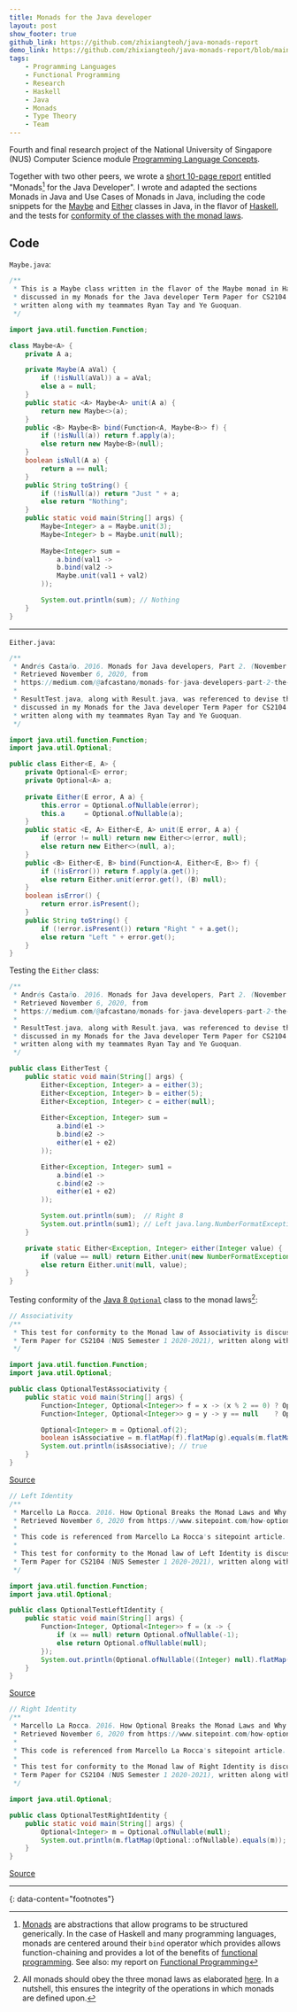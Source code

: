 ```yaml
---
title: Monads for the Java developer
layout: post
show_footer: true
github_link: https://github.com/zhixiangteoh/java-monads-report
demo_link: https://github.com/zhixiangteoh/java-monads-report/blob/main/Monads%20for%20the%20Java%20developer%20-%20Report.pdf
tags:
    - Programming Languages
    - Functional Programming
    - Research
    - Haskell
    - Java
    - Monads
    - Type Theory
    - Team
---
```


Fourth and final research project of the National University of Singapore (NUS) Computer Science module [Programming Language Concepts](https://nusmods.com/modules/CS2104/programming-language-concepts).

Together with two other peers, we wrote a [short 10-page report](https://github.com/zhixiangteoh/java-monads-report/blob/main/Monads%20for%20the%20Java%20developer%20-%20Report.pdf) entitled "Monads[^1] for the Java Developer". I wrote and adapted the sections Monads in Java and Use Cases of Monads in Java, including the code snippets for the [Maybe](https://github.com/zhixiangteoh/java-monads-report/blob/main/Maybe.java) and [Either](https://github.com/zhixiangteoh/java-monads-report/blob/main/Either.java) classes in Java, in the flavor of [Haskell](https://hackage.haskell.org/package/base-4.14.1.0/docs/Data-Maybe.html), and the tests for [conformity of the classes with the monad laws](https://github.com/zhixiangteoh/java-monads-report/blob/main/OptionalTestAssociativity.java).

## Code

`Maybe.java`:

```java
/**
 * This is a Maybe class written in the flavor of the Maybe monad in Haskell. This Maybe class is
 * discussed in my Monads for the Java developer Term Paper for CS2104 (NUS Semester 1 2020-2021), 
 * written along with my teammates Ryan Tay and Ye Guoquan.
 */

import java.util.function.Function;

class Maybe<A> {
    private A a;

    private Maybe(A aVal) {
        if (!isNull(aVal)) a = aVal;
        else a = null;
    }
    public static <A> Maybe<A> unit(A a) {
        return new Maybe<>(a);
    }
    public <B> Maybe<B> bind(Function<A, Maybe<B>> f) {
        if (!isNull(a)) return f.apply(a);
        else return new Maybe<B>(null);
    }
    boolean isNull(A a) {
        return a == null;
    }
    public String toString() {
        if (!isNull(a)) return "Just " + a;
        else return "Nothing";
    }
    public static void main(String[] args) {
        Maybe<Integer> a = Maybe.unit(3);
        Maybe<Integer> b = Maybe.unit(null);
        
        Maybe<Integer> sum = 
            a.bind(val1 -> 
            b.bind(val2 -> 
            Maybe.unit(val1 + val2)  
        ));

        System.out.println(sum); // Nothing
    }
}
```

---

`Either.java`:

```java
/**
 * Andrés Castaño. 2016. Monads for Java developers, Part 2. (November 2016). 
 * Retrieved November 6, 2020, from 
 * https://medium.com/@afcastano/monads-for-java-developers-part-2-the-result-and-log-monads-a9ecc0f231bb
 * 
 * ResultTest.java, along with Result.java, was referenced to devise the 2-parametrized Either<E, A> class,
 * discussed in my Monads for the Java developer Term Paper for CS2104 (NUS Semester 1 2020-2021), 
 * written along with my teammates Ryan Tay and Ye Guoquan.
 */

import java.util.function.Function;
import java.util.Optional;

public class Either<E, A> {
    private Optional<E> error;
    private Optional<A> a;
    
    private Either(E error, A a) {
        this.error = Optional.ofNullable(error);
        this.a     = Optional.ofNullable(a);
    }
    public static <E, A> Either<E, A> unit(E error, A a) {
        if (error != null) return new Either<>(error, null);
        else return new Either<>(null, a);
    }
    public <B> Either<E, B> bind(Function<A, Either<E, B>> f) {
        if (!isError()) return f.apply(a.get());
        else return Either.unit(error.get(), (B) null);
    }
    boolean isError() {
        return error.isPresent();
    }
    public String toString() {
        if (!error.isPresent()) return "Right " + a.get();
        else return "Left " + error.get();
    }
}
```

Testing the `Either` class:

```java
/**
 * Andrés Castaño. 2016. Monads for Java developers, Part 2. (November 2016). 
 * Retrieved November 6, 2020, from 
 * https://medium.com/@afcastano/monads-for-java-developers-part-2-the-result-and-log-monads-a9ecc0f231bb
 * 
 * ResultTest.java, along with Result.java, was referenced to devise the 2-parametrized Either<E, A> class,
 * discussed in my Monads for the Java developer Term Paper for CS2104 (NUS Semester 1 2020-2021), 
 * written along with my teammates Ryan Tay and Ye Guoquan.
 */

public class EitherTest {
    public static void main(String[] args) {
        Either<Exception, Integer> a = either(3);
        Either<Exception, Integer> b = either(5);
        Either<Exception, Integer> c = either(null);
    
        Either<Exception, Integer> sum = 
            a.bind(e1 -> 
            b.bind(e2 -> 
            either(e1 + e2)
        ));

        Either<Exception, Integer> sum1 = 
            a.bind(e1 -> 
            c.bind(e2 -> 
            either(e1 + e2)
        ));

        System.out.println(sum);  // Right 8
        System.out.println(sum1); // Left java.lang.NumberFormatException
    }

    private static Either<Exception, Integer> either(Integer value) {
        if (value == null) return Either.unit(new NumberFormatException(), null);
        else return Either.unit(null, value);
    }
}
```

Testing conformity of the [Java 8 `Optional`](https://docs.oracle.com/javase/8/docs/api/java/util/Optional.html) class to the monad laws[^2]:

```java
// Associativity
/**
 * This test for conformity to the Monad law of Associativity is discussed in my Monads for the Java developer 
 * Term Paper for CS2104 (NUS Semester 1 2020-2021), written along with my teammates Ryan Tay and Ye Guoquan.
 */

import java.util.function.Function;
import java.util.Optional;

public class OptionalTestAssociativity {
    public static void main(String[] args) {
        Function<Integer, Optional<Integer>> f = x -> (x % 2 == 0) ? Optional.ofNullable(null) : Optional.ofNullable(x);
        Function<Integer, Optional<Integer>> g = y -> y == null    ? Optional.ofNullable(null) : Optional.ofNullable(y);

        Optional<Integer> m = Optional.of(2);
        boolean isAssociative = m.flatMap(f).flatMap(g).equals(m.flatMap(y -> f.apply(y).flatMap(g)));
        System.out.println(isAssociative); // true
    }
}
```

[Source](https://github.com/zhixiangteoh/java-monads-report/blob/main/OptionalTestAssociativity.java)

```java
// Left Identity
/**
 * Marcello La Rocca. 2016. How Optional Breaks the Monad Laws and Why It Matters. (September 2016). 
 * Retrieved November 6, 2020 from https://www.sitepoint.com/how-optional-breaks-the-monad-laws-and-why-it-matters/
 * 
 * This code is referenced from Marcello La Rocca's sitepoint article.
 * 
 * This test for conformity to the Monad law of Left Identity is discussed in my Monads for the Java developer 
 * Term Paper for CS2104 (NUS Semester 1 2020-2021), written along with my teammates Ryan Tay and Ye Guoquan.
 */

import java.util.function.Function;
import java.util.Optional;

public class OptionalTestLeftIdentity {
    public static void main(String[] args) {
        Function<Integer, Optional<Integer>> f = (x -> {
            if (x == null) return Optional.ofNullable(-1);
            else return Optional.ofNullable(null);
        });
        System.out.println(Optional.ofNullable((Integer) null).flatMap(f).equals(f.apply(null))); // false
    }    
}
```

[Source](https://github.com/zhixiangteoh/java-monads-report/blob/main/OptionalTestLeftIdentity.java)

```java
// Right Identity
/**
 * Marcello La Rocca. 2016. How Optional Breaks the Monad Laws and Why It Matters. (September 2016). 
 * Retrieved November 6, 2020 from https://www.sitepoint.com/how-optional-breaks-the-monad-laws-and-why-it-matters/
 * 
 * This code is referenced from Marcello La Rocca's sitepoint article.
 * 
 * This test for conformity to the Monad law of Right Identity is discussed in my Monads for the Java developer 
 * Term Paper for CS2104 (NUS Semester 1 2020-2021), written along with my teammates Ryan Tay and Ye Guoquan.
 */

import java.util.Optional;

public class OptionalTestRightIdentity {
    public static void main(String[] args) {
        Optional<Integer> m = Optional.ofNullable(null);
        System.out.println(m.flatMap(Optional::ofNullable).equals(m)); // false
    }    
}
```

[Source](https://github.com/zhixiangteoh/java-monads-report/blob/main/OptionalTestRightIdentity.java)

---
{: data-content="footnotes"}
[^1]: [Monads](https://en.wikipedia.org/wiki/Monad_(functional_programming)) are abstractions that allow programs to be structured generically. In the case of Haskell and many programming languages, monads are centered around their `bind` operator which provides allows function-chaining and provides a lot of the benefits of [functional programming](https://en.wikipedia.org/wiki/Functional_programming). See also: my report on [Functional Programming](/functional-programming-post)
[^2]: All monads should obey the three monad laws as elaborated [here](https://wiki.haskell.org/Monad_laws). In a nutshell, this ensures the integrity of the operations in which monads are defined upon.
